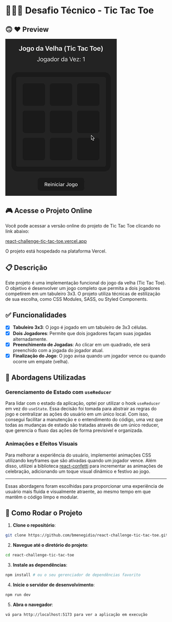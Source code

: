 # 👨🏻‍💻 Desafio Técnico - Tic Tac Toe

## 🙃 ❤️ Preview

![preview](./public/docs/preview.gif)

## 🎮 Acesse o Projeto Online

Você pode acessar a versão online do projeto de Tic Tac Toe clicando no link abaixo:

[react-challenge-tic-tac-toe.vercel.app](https://react-challenge-tic-tac-toe.vercel.app/)

O projeto está hospedado na plataforma Vercel.

## 📋 Descrição

Este projeto é uma implementação funcional do jogo da velha (Tic Tac Toe). O objetivo é desenvolver um jogo completo que permita a dois jogadores competirem em um tabuleiro 3x3. O projeto utiliza técnicas de estilização de sua escolha, como CSS Modules, SASS, ou Styled Components.

## ✅ Funcionalidades

- [x] **Tabuleiro 3x3**: O jogo é jogado em um tabuleiro de 3x3 células.
- [x] **Dois Jogadores**: Permite que dois jogadores façam suas jogadas alternadamente.
- [x] **Preenchimento de Jogadas**: Ao clicar em um quadrado, ele será preenchido com a jogada do jogador atual.
- [x] **Finalização do Jogo**: O jogo avisa quando um jogador vence ou quando ocorre um empate (velha).

## 🧠 Abordagens Utilizadas

### Gerenciamento de Estado com `useReducer`

Para lidar com o estado da aplicação, optei por utilizar o hook `useReducer` em vez do `useState`. Essa decisão foi tomada para abstrair as regras do jogo e centralizar as ações do usuário em um único local. Com isso, consegui facilitar a manutenção e o entendimento do código, uma vez que todas as mudanças de estado são tratadas através de um único reducer, que gerencia o fluxo das ações de forma previsível e organizada.

### Animações e Efeitos Visuais

Para melhorar a experiência do usuário, implementei animações CSS utilizando keyframes que são ativadas quando um jogador vence. Além disso, utilizei a biblioteca [react-confetti](https://www.npmjs.com/package/react-confetti) para incrementar as animações de celebração, adicionando um toque visual dinâmico e festivo ao jogo.

---

Essas abordagens foram escolhidas para proporcionar uma experiência de usuário mais fluida e visualmente atraente, ao mesmo tempo em que mantêm o código limpo e modular.

## 🔨 Como Rodar o Projeto

1. **Clone o repositório**:

```bash
git clone https://github.com/bmenegidio/react-challenge-tic-tac-toe.git
```

2. **Navegue até o diretório do projeto**:

```bash
cd react-challenge-tic-tac-toe
```

3. **Instale as dependências**:

```bash
npm install # ou o seu gerenciador de dependências favorito
```

4. **Inicie o servidor de desenvolvimento**:

```bash
npm run dev
```

5. **Abra o navegador**:

```bash
vá para http://localhost:5173 para ver a aplicação em execução
```
